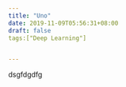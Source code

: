 ```yaml
---
title: "Uno"
date: 2019-11-09T05:56:31+08:00
draft: false
tags:["Deep Learning"]


---
```

dsgfdgdfg

